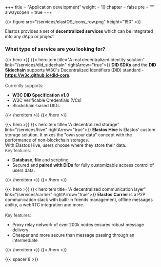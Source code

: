 
+++
title = "Application development"
weight = 10
chapter = false
pre = ""
alwaysopen = true
+++

{{< figure src="/services/elastOS_icons_row.png" height="150" >}}

Elastos provides a set of **decentralized services** which can be integrated into any dApp or project

### What type of service are you looking for?

{{< hero >}}
    {{< heroitem title="A real decentralized identity solution" link="/services/did_sidechain" rightArrow="true">}}
        <b>DID SDKs</b> and the <b>DID Sidechain</b> supports W3C's Decentralized Identifiers (DID) standard -
        <b><a href="https://w3c.github.io/did-core" target="_blank" onclick="event.stopPropagation();">https://w3c.github.io/did-core</a></b>.<br/>
        <br/>
        <span style="font-weight: 300;">Currently supports:</span>
        <ul>
            <li><b>W3C DID Specification v1.0</b></li>
            <li>W3C Verificable Credentials (VCs)</li>
            <li>Blockchain-based DIDs</li>
        </ul>
    {{< /heroitem >}}
{{< /hero >}}

{{< hero >}}
    {{< heroitem title="A decentralized storage" link="/services/hive" rightArrow="true">}}
        <b>Elastos Hive</b> is Elastos' custom storage solution. It mixes the "own your data" concept with the performance of non-blockchain storages.
        <br/>
        With Elastos Hive, users choose where they store their data.
        </ul>
        <br/>
        <span style="font-weight: 300;">Key features:</span>
        <ul>
            <li><b>Database, file</b> and scripting</li>
            <li>Secured and <b>paired with DIDs</b> for fully customizable access control of users data.</li>
        </ul>
    {{< /heroitem >}}
{{< /hero >}}

{{< hero >}}
    {{< heroitem title="A decentralized communication layer" link="/services/carrier" rightArrow="true">}}
        <b>Elastos Carrier</b> is a P2P communication stack with built-in friends management, offline messages ability, a webRTC integration and more.<br/>
        <br/>
        <span style="font-weight: 300;">Key features:</span>
        <ul>
            <li>Proxy relay network of over 200k nodes ensures robust message delivery</li>
            <li>Cheaper and more secure than message passing through an intermediate</li>
        </ul>
        <!--
        <h5>
            <a href="https://github.com/elastos/Elastos.NET.Carrier.Native.SDK" target="_blank" onclick="event.stopPropagation();">
                <i class="fab fa-github" style="color: #222;"></i>
                https://github.com/elastos/Elastos.NET.Carrier.Native.SDK
            </a>
        </h5>
        -->
    {{< /heroitem >}}
{{< /hero >}}

{{< spacer 8 >}}
